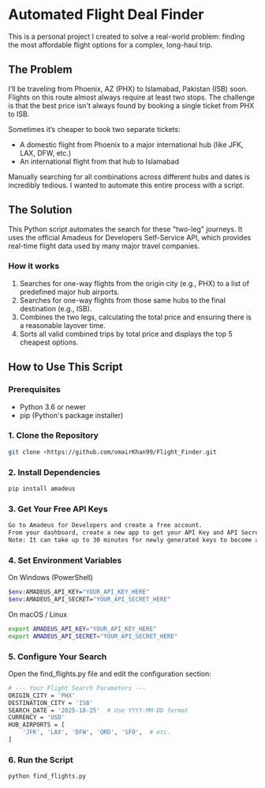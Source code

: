 # Automated Flight Deal Finder

This is a personal project I created to solve a real-world problem: finding the most affordable flight options for a complex, long-haul trip.

## The Problem

I’ll be traveling from Phoenix, AZ (PHX) to Islamabad, Pakistan (ISB) soon. Flights on this route almost always require at least two stops. The challenge is that the best price isn't always found by booking a single ticket from PHX to ISB.

Sometimes it’s cheaper to book two separate tickets:

- A domestic flight from Phoenix to a major international hub (like JFK, LAX, DFW, etc.)
- An international flight from that hub to Islamabad

Manually searching for all combinations across different hubs and dates is incredibly tedious. I wanted to automate this entire process with a script.

## The Solution

This Python script automates the search for these "two-leg" journeys. It uses the official Amadeus for Developers Self-Service API, which provides real-time flight data used by many major travel companies.

### How it works

1. Searches for one-way flights from the origin city (e.g., PHX) to a list of predefined major hub airports.
2. Searches for one-way flights from those same hubs to the final destination (e.g., ISB).
3. Combines the two legs, calculating the total price and ensuring there is a reasonable layover time.
4. Sorts all valid combined trips by total price and displays the top 5 cheapest options.

## How to Use This Script

### Prerequisites

- Python 3.6 or newer
- pip (Python's package installer)

### 1. Clone the Repository

```bash
git clone <https://github.com/omairKhan99/Flight_Finder.git
```

### 2. Install Dependencies

```bash
pip install amadeus
```

### 3. Get Your Free API Keys

```bash
Go to Amadeus for Developers and create a free account.
From your dashboard, create a new app to get your API Key and API Secret.
Note: It can take up to 30 minutes for newly generated keys to become active.
```

### 4. Set Environment Variables

On Windows (PowerShell)
```bash
$env:AMADEUS_API_KEY="YOUR_API_KEY_HERE"
$env:AMADEUS_API_SECRET="YOUR_API_SECRET_HERE"
```

On macOS / Linux
```bash
export AMADEUS_API_KEY="YOUR_API_KEY_HERE"
export AMADEUS_API_SECRET="YOUR_API_SECRET_HERE"
```

### 5. Configure Your Search
Open the find_flights.py file and edit the configuration section:
```bash
# --- Your Flight Search Parameters ---
ORIGIN_CITY = 'PHX'
DESTINATION_CITY = 'ISB'
SEARCH_DATE = '2025-10-25'  # Use YYYY-MM-DD format
CURRENCY = 'USD'
HUB_AIRPORTS = [
    'JFK', 'LAX', 'DFW', 'ORD', 'SFO',  # etc.
]
```

### 6. Run the Script

```bash
python find_flights.py
```






